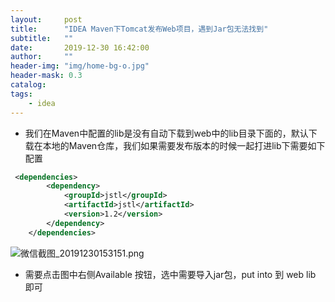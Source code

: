 ```yaml
---
layout:     post
title:      "IDEA Maven下Tomcat发布Web项目，遇到Jar包无法找到"
subtitle:   ""
date:       2019-12-30 16:42:00
author:     ""
header-img: "img/home-bg-o.jpg"
header-mask: 0.3
catalog:
tags:
    - idea
---
```






- 我们在Maven中配置的lib是没有自动下载到web中的lib目录下面的，默认下载在本地的Maven仓库，我们如果需要发布版本的时候一起打进lib下需要如下配置




```xml
 <dependencies>
        <dependency>
            <groupId>jstl</groupId>
            <artifactId>jstl</artifactId>
            <version>1.2</version>
        </dependency>
    </dependencies>
```





![微信截图_20191230153151.png](http://ww1.sinaimg.cn/large/9f723435ly1gaesa5797cj20rp0ncab3.jpg)


- 需要点击图中右侧Available 按钮，选中需要导入jar包，put into 到 web lib 即可



